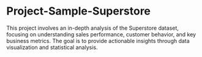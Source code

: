 # Project-Sample-Superstore
This project involves an in-depth analysis of the Superstore dataset, focusing on understanding sales performance, customer behavior, and key business metrics. The goal is to provide actionable insights through data visualization and statistical analysis.
